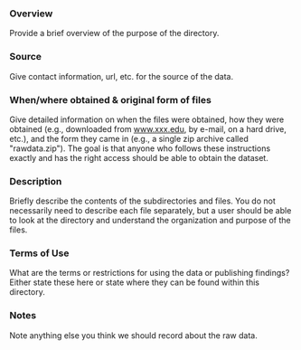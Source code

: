 ### Overview
Provide a brief overview of the purpose of the directory.

### Source
Give contact information, url, etc. for the source of the data.

### When/where obtained & original form of files
Give detailed information on when the files were obtained, how they were obtained (e.g., downloaded from www.xxx.edu, by e-mail, on a hard drive, etc.), and the form they came in (e.g., a single zip archive called "rawdata.zip"). The goal is that anyone who follows these instructions exactly and has the right access should be able to obtain the dataset.

### Description
Briefly describe the contents of the subdirectories and files. You do not necessarily need to describe each file separately, but a user should be able to look at the directory and understand the organization and purpose of the files.

### Terms of Use
What are the terms or restrictions for using the data or publishing findings? Either state these here or state where they can be found within this directory.

### Notes
Note anything else you think we should record about the raw data.
